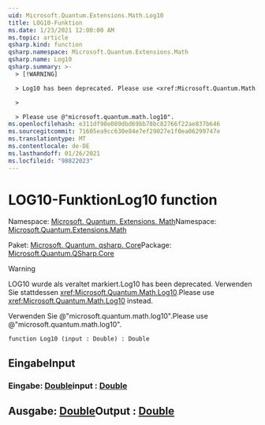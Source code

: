 ```yaml
---
uid: Microsoft.Quantum.Extensions.Math.Log10
title: LOG10-Funktion
ms.date: 1/23/2021 12:00:00 AM
ms.topic: article
qsharp.kind: function
qsharp.namespace: Microsoft.Quantum.Extensions.Math
qsharp.name: Log10
qsharp.summary: >-
  > [!WARNING]

  > Log10 has been deprecated. Please use <xref:Microsoft.Quantum.Math.Log10> instead.

  >

  > Please use @"microsoft.quantum.math.log10".
ms.openlocfilehash: e311df98e089dbd69bb78bc82766f22ae837b646
ms.sourcegitcommit: 71605ea9cc630e84e7ef29027e1f0ea06299747e
ms.translationtype: MT
ms.contentlocale: de-DE
ms.lasthandoff: 01/26/2021
ms.locfileid: "98822023"
---
```

# <a name="log10-function"></a><span data-ttu-id="f92fd-102">LOG10-Funktion</span><span class="sxs-lookup"><span data-stu-id="f92fd-102">Log10 function</span></span>

<span data-ttu-id="f92fd-103">Namespace: [Microsoft. Quantum. Extensions. Math](xref:Microsoft.Quantum.Extensions.Math)</span><span class="sxs-lookup"><span data-stu-id="f92fd-103">Namespace: [Microsoft.Quantum.Extensions.Math](xref:Microsoft.Quantum.Extensions.Math)</span></span>

<span data-ttu-id="f92fd-104">Paket: [Microsoft. Quantum. qsharp. Core](https://nuget.org/packages/Microsoft.Quantum.QSharp.Core)</span><span class="sxs-lookup"><span data-stu-id="f92fd-104">Package: [Microsoft.Quantum.QSharp.Core](https://nuget.org/packages/Microsoft.Quantum.QSharp.Core)</span></span>


> [!WARNING]
> <span data-ttu-id="f92fd-105">LOG10 wurde als veraltet markiert.</span><span class="sxs-lookup"><span data-stu-id="f92fd-105">Log10 has been deprecated.</span></span> <span data-ttu-id="f92fd-106">Verwenden Sie stattdessen <xref:Microsoft.Quantum.Math.Log10>.</span><span class="sxs-lookup"><span data-stu-id="f92fd-106">Please use <xref:Microsoft.Quantum.Math.Log10> instead.</span></span>
>
> <span data-ttu-id="f92fd-107">Verwenden Sie @"microsoft.quantum.math.log10".</span><span class="sxs-lookup"><span data-stu-id="f92fd-107">Please use @"microsoft.quantum.math.log10".</span></span>



```qsharp
function Log10 (input : Double) : Double
```


## <a name="input"></a><span data-ttu-id="f92fd-108">Eingabe</span><span class="sxs-lookup"><span data-stu-id="f92fd-108">Input</span></span>

### <a name="input--double"></a><span data-ttu-id="f92fd-109">Eingabe: [Double](xref:microsoft.quantum.lang-ref.double)</span><span class="sxs-lookup"><span data-stu-id="f92fd-109">input : [Double](xref:microsoft.quantum.lang-ref.double)</span></span>





## <a name="output--double"></a><span data-ttu-id="f92fd-110">Ausgabe: [Double](xref:microsoft.quantum.lang-ref.double)</span><span class="sxs-lookup"><span data-stu-id="f92fd-110">Output : [Double](xref:microsoft.quantum.lang-ref.double)</span></span>

